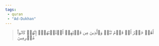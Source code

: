 ```yaml
---
tags: 
 - quran 
 - "Ad-Dukhan"
---
```


> أَهُمۡ خَيۡرٌ أَمۡ قَوۡمُ تُبَّعٖ وَٱلَّذِينَ مِن قَبۡلِهِمۡ أَهۡلَكۡنَٰهُمۡۚ إِنَّهُمۡ كَانُواْ مُجۡرِمِينَ
